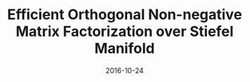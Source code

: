 ---
title: "Efficient Orthogonal Non-negative Matrix Factorization over Stiefel Manifold"
collection: conferences
permalink: /publication/Efficient
date: 2016-10-24
venue: "CIKM"
city: 
state: ""
thumbnail: "Efficient.png"
teaser : 
authors: "Wei Emma Zhang, Mingkui Tan, Quan Z. Sheng, Lina Yao, Qingfeng Shi"
bibtex: Efficient.txt
uri: Efficient.pdf
arxiv: 
project: 
source:
poster:
data:
---